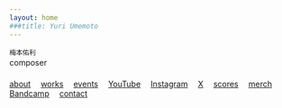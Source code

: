 ```yaml
---
layout: home
###title: Yuri Umemoto
---
```


<small>梅本佑利</small><br>
composer
　<br>　<br>
[about](/about)&emsp;
[works](/works/)&emsp;
[events](/events/)&emsp;
[YouTube](https://www.youtube.com/@YuriUmemoto)&emsp;
[Instagram](https://www.instagram.com/yuri_umemoto)&emsp;
[X](https://x.com/yuriumemoto)&emsp;
[scores](/scores)&emsp;
[merch](https://yuriumemoto.bandcamp.com/merch/)&emsp;
[Bandcamp](https://yuriumemoto.bandcamp.com/)&emsp;
[contact](/contact)

